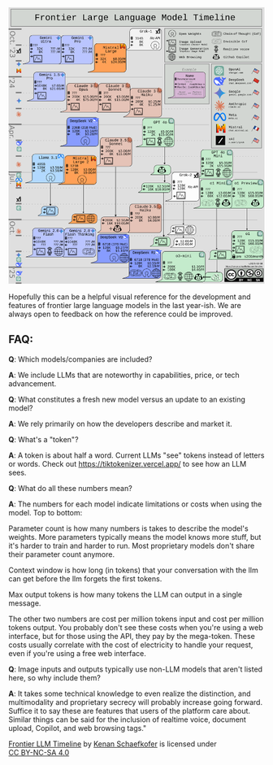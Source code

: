 
![Fronier Large Language Model Timelinee](https://raw.githubusercontent.com/kenakofer/LLMTimeline/refs/heads/main/drawing.png)

Hopefully this can be a helpful visual reference for the development and features of frontier large language models in the last year-ish. We are always open to feedback on how the reference could be improved.

## FAQ:

 **Q**: Which models/companies are included? 
 
 **A**: We include LLMs that are noteworthy in capabilities, price, or tech advancement.
 
 **Q**: What constitutes a fresh new model versus an update to an existing model? 
 
 **A**: We rely primarily on how the developers describe and market it.

 **Q**: What's a "token"?

 **A**: A token is about half a word. Current LLMs "see" tokens instead of letters or words. Check out <https://tiktokenizer.vercel.app/> to see how an LLM sees.
 
 **Q**: What do all these numbers mean? 

 **A**: The numbers for each model indicate limitations or costs when using the model. Top to bottom: 

Parameter count is how many numbers is takes to describe the model's weights. More parameters typically means the model knows more stuff, but it's harder to train and harder to run. Most proprietary models don't share their parameter count anymore. 

Context window is how long (in tokens) that your conversation with the llm can get before the llm forgets the first tokens.

Max output tokens is how many tokens the LLM can output in a single message. 

The other two numbers are cost per million tokens input and cost per million tokens output. You probably don't see these costs when you're using a web interface, but for those using the API, they pay by the mega-token. These costs usually correlate with the cost of electricity to handle your request, even if you're using a free web interface.

 **Q**: Image inputs and outputs typically use non-LLM models that aren't listed here, so why include them? 
 
 **A**: It takes some technical knowledge to even realize the distinction, and multimodality and proprietary secrecy will probably increase going forward. Suffice it to say these are features that users of the platform care about. Similar things can be said for the inclusion of realtime voice, document upload, Copilot, and web browsing tags."
 
<p xmlns:cc="http://creativecommons.org/ns#" xmlns:dct="http://purl.org/dc/terms/"><a property="dct:title" rel="cc:attributionURL" href="https://kenan.schaefkofer.com/timeline">Frontier LLM Timeline</a> by <a rel="cc:attributionURL dct:creator" property="cc:attributionName" href="https://kenan.schaefkofer.com">Kenan Schaefkofer</a> is licensed under <a href="https://creativecommons.org/licenses/by-nc-sa/4.0/?ref=chooser-v1" target="_blank" rel="license noopener noreferrer" style="display:inline-block;">CC BY-NC-SA 4.0<img style="height:22px!important;margin-left:3px;vertical-align:text-bottom;" src="https://mirrors.creativecommons.org/presskit/icons/cc.svg?ref=chooser-v1" alt=""><img style="height:22px!important;margin-left:3px;vertical-align:text-bottom;" src="https://mirrors.creativecommons.org/presskit/icons/by.svg?ref=chooser-v1" alt=""><img style="height:22px!important;margin-left:3px;vertical-align:text-bottom;" src="https://mirrors.creativecommons.org/presskit/icons/nc.svg?ref=chooser-v1" alt=""><img style="height:22px!important;margin-left:3px;vertical-align:text-bottom;" src="https://mirrors.creativecommons.org/presskit/icons/sa.svg?ref=chooser-v1" alt=""></a></p> 
